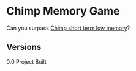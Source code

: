 # Chimp Memory Game

Can you surpass [Chimp short term low memory](./https://www.youtube.com/watch?v=qyJomdyjyvM)?

## Versions

0.0 Project Built
